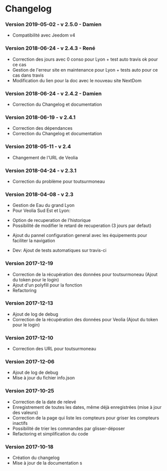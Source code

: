# Changelog

### Version 2019-05-02 - v 2.5.0 - Damien
* Compatibilité avec Jeedom v4

### Version 2018-06-24 - v 2.4.3 - René
* Correction des jours avec 0 conso pour Lyon + test auto travis ok pour ce cas
* Gestion de l'erreur site en maintenance pour Lyon + tests auto pour ce cas dans travis
* Modification du lien pour la doc avec le nouveau site NextDom

### Version 2018-06-24 - v 2.4.2 - Damien
* Correction du Changelog et documentation
 
### Version 2018-06-19 - v 2.4.1
* Correction des dépendances
* Correction du Changelog et documentation

### Version 2018-05-11 - v 2.4
* Changement de l'URL de Veolia

### Version 2018-04-24 - v 2.3.1
* Correction du problème pour toutsurmoneau

### Version 2018-04-08 - v 2.3
* Gestion de Eau du grand Lyon
* Pour Veolia Sud Est et Lyon:
- Option de recuperation de l'historique
- Possibilité de modifier le retard de recuperation (3 jours par defaut)

* Ajout du pannel configuration general avec les équipements pour faciliter la navigation

* Dev: Ajout de tests automatiques sur travis-ci

### Version 2017-12-19

* Correction de la récupération des données pour toutsurmoneau (Ajout du token pour le login)
* Ajout d'un polyfill pour la fonction
* Refactoring

### Version 2017-12-13

* Ajout de log de debug
* Correction de la récupération des données pour Veolia (Ajout du token pour le login)

### Version 2017-12-10

* Correction des URL pour toutsurmoneau

### Version 2017-12-06

* Ajout de log de debug
* Mise à jour du fichier info.json

### Version 2017-10-25

* Correction de la date de relevé
* Enregistrement de toutes les dates, même déjà enregistrées (mise à jour des valeurs)
* Correction de la page qui liste les compteurs pour griser les compteurs inactifs
* Possibilité de trier les commandes par glisser-déposer
* Refactoring et simplification du code

### Version 2017-10-18

* Création du changelog
* Mise à jour de la documentation
s